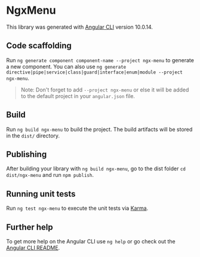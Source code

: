 # NgxMenu

This library was generated with [Angular CLI](https://github.com/angular/angular-cli) version 10.0.14.

## Code scaffolding

Run `ng generate component component-name --project ngx-menu` to generate a new component. You can also use `ng generate directive|pipe|service|class|guard|interface|enum|module --project ngx-menu`.
> Note: Don't forget to add `--project ngx-menu` or else it will be added to the default project in your `angular.json` file. 

## Build

Run `ng build ngx-menu` to build the project. The build artifacts will be stored in the `dist/` directory.

## Publishing

After building your library with `ng build ngx-menu`, go to the dist folder `cd dist/ngx-menu` and run `npm publish`.

## Running unit tests

Run `ng test ngx-menu` to execute the unit tests via [Karma](https://karma-runner.github.io).

## Further help

To get more help on the Angular CLI use `ng help` or go check out the [Angular CLI README](https://github.com/angular/angular-cli/blob/master/README.md).
